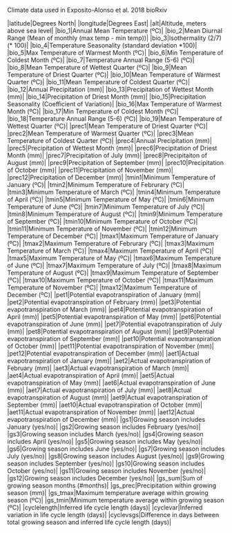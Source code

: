 Climate data used in Exposito-Alonso et al. 2018 bioRxiv

|latitude|Degrees North|
|longitude|Degrees East|
|alt|Altitude, meters above sea level|
|bio_1|Annual Mean Temperature (ºC)|
|bio_2|Mean Diurnal Range (Mean of monthly (max temp - min temp))|
|bio_3|Isothermality (2/7) (* 100)|
|bio_4|Temperature Seasonality (standard deviation *100)|
|bio_5|Max Temperature of Warmest Month (ºC)|
|bio_6|Min Temperature of Coldest Month (ºC)|
|bio_7|Temperature Annual Range (5-6) (ºC)|
|bio_8|Mean Temperature of Wettest Quarter (ºC)|
|bio_9|Mean Temperature of Driest Quarter (ºC)|
|bio_10|Mean Temperature of Warmest Quarter (ºC)|
|bio_11|Mean Temperature of Coldest Quarter (ºC)|
|bio_12|Annual Precipitation (mm)|
|bio_13|Precipitation of Wettest Month (mm)|
|bio_14|Precipitation of Driest Month (mm)|
|bio_15|Precipitation Seasonality (Coefficient of Variation)|
|bio_16|Max Temperature of Warmest Month (ºC)|
|bio_17|Min Temperature of Coldest Month (ºC)|
|bio_18|Temperature Annual Range (5-6) (ºC)|
|bio_19|Mean Temperature of Wettest Quarter (ºC)|
|prec1|Mean Temperature of Driest Quarter (ºC)|
|prec2|Mean Temperature of Warmest Quarter (ºC)|
|prec3|Mean Temperature of Coldest Quarter (ºC)|
|prec4|Annual Precipitation (mm)|
|prec5|Precipitation of Wettest Month (mm)|
|prec6|Precipitation of Driest Month (mm)|
|prec7|Precipitation of July (mm)|
|prec8|Precipitaiton of August (mm)|
|prec9|Precipitation of September (mm)|
|prec10|Precipitation of October (mm)|
|prec11|Precipitation of November (mm)|
|prec12|Precipitation of December (mm)|
|tmin1|Minimum Temperature of January (ºC)|
|tmin2|Minimum Temperature of Februrary (ºC)|
|tmin3|Minimum Temperature of March (ºC)|
|tmin4|Minimum Temperature of April (ºC)|
|tmin5|Minimum Temperature of May (ºC)|
|tmin6|Minimum Temperature of June (ºC)|
|tmin7|Minimum Temperature of July (ºC)|
|tmin8|Minimum Temperature of August (ºC)|
|tmin9|Minimum Temperature of September (ºC)|
|tmin10|Minimum Temperature of October (ºC)|
|tmin11|Minimum Temperature of November (ºC)|
|tmin12|Minimum Temperature of December (ºC)|
|tmax1|Maximum Temperature of January (ºC)|
|tmax2|Maximum Temperature of Februrary (ºC)|
|tmax3|Maximum Temperature of March (ºC)|
|tmax4|Maximum Temperature of April (ºC)|
|tmax5|Maximum Temperature of May (ºC)|
|tmax6|Maximum Temperature of June (ºC)|
|tmax7|Maximum Temperature of July (ºC)|
|tmax8|Maximum Temperature of August (ºC)|
|tmax9|Maximum Temperature of September (ºC)|
|tmax10|Maximum Temperature of October (ºC)|
|tmax11|Maximum Temperature of November (ºC)|
|tmax12|Maximum Temperature of December (ºC)|
|pet1|Potential evapotranspiration of January (mm)|
|pet2|Potential evapotranspiration of February (mm)|
|pet3|Potential evapotranspiration of March (mm)|
|pet4|Potential evapotranspiration of April (mm)|
|pet5|Potential evapotranspiration of May (mm)|
|pet6|Potential evapotranspiration of June (mm)|
|pet7|Potential evapotranspiration of July (mm)|
|pet8|Potential evapotranspiration of August (mm)|
|pet9|Potential evapotranspiration of September (mm)|
|pet10|Potential evapotranspiration of October (mm)|
|pet11|Potential evapotranspiration of November (mm)|
|pet12|Potential evapotranspiration of December (mm)|
|aet1|Actual evapotranspiration of January (mm)|
|aet2|Actual evapotranspiration of February (mm)|
|aet3|Actual evapotranspiration of March (mm)|
|aet4|Actual evapotranspiration of April (mm)|
|aet5|Actual evapotranspiration of May (mm)|
|aet6|Actual evapotranspiration of June (mm)|
|aet7|Actual evapotranspiration of July (mm)|
|aet8|Actual evapotranspiration of August (mm)|
|aet9|Actual evapotranspiration of September (mm)|
|aet10|Actual evapotranspiration of October (mm)|
|aet11|Actual evapotranspiration of November (mm)|
|aet12|Actual evapotranspiration of December (mm)|
|gs1|Growing season includes January (yes/no)|
|gs2|Growing season includes February (yes/no)|
|gs3|Growing season includes March (yes/no)|
|gs4|Growing season includes April (yes/no)|
|gs5|Growing season includes May (yes/no)|
|gs6|Growing season includes June (yes/no)|
|gs7|Growing season includes July (yes/no)|
|gs8|Growing season includes August (yes/no)|
|gs9|Growing season includes September (yes/no)|
|gs10|Growing season includes October (yes/no)|
|gs11|Growing season includes November (yes/no)|
|gs12|Growing season includes December (yes/no)|
|gs_sum|Sum of growing season months (#months)|
|gs_prec|Precipitation within growing season (mm)|
|gs_tmax|Maximum temperature average within growing season (ºC)|
|gs_tmin|Minimum temperature average within growing season (ºC)|
|cyclelength|Inferred life cycle length (days)|
|cyclevar|Inferred variation in life cycle length (days)|
|cyclevsgs|Difference in days between total growing season and inferred life cycle length (days)|



